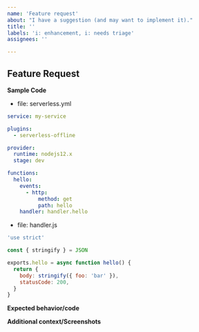 ```yaml
---
name: 'Feature request'
about: "I have a suggestion (and may want to implement it)."
title: ''
labels: 'i: enhancement, i: needs triage'
assignees: ''

---
```


## Feature Request

<!-- Before you create a feature request, please make sure to update `serverless` as well as `serverless-offline` to the latest version and make sure the feature hasn't been implemented already.

Please add as much information as you can. e.g. links to any `serverless` or `AWS` documentation, github issues, etc. -->

**Sample Code**

<!-- Please reduce the sample code to an absolute minimum needed to show the missing feature. -->

- file: serverless.yml

```yaml
service: my-service

plugins:
  - serverless-offline

provider:
  runtime: nodejs12.x
  stage: dev

functions:
  hello:
    events:
      - http:
          method: get
          path: hello
    handler: handler.hello
```

- file: handler.js

```js
'use strict'

const { stringify } = JSON

exports.hello = async function hello() {
  return {
    body: stringify({ foo: 'bar' }),
    statusCode: 200,
  }
}
```

**Expected behavior/code**

<!-- A clear and concise description of what you expected to happen (or code). -->


**Additional context/Screenshots**

<!-- Add any other context about the feature here. If applicable, add screenshots to help explain. -->
